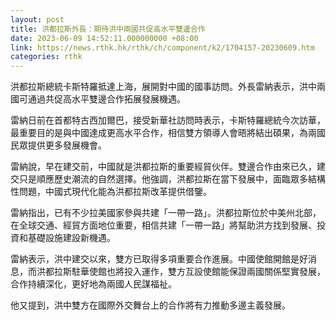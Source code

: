```yaml
---
layout: post
title: 洪都拉斯外長：期待洪中兩國共促高水平雙邊合作
date: 2023-06-09 14:52:11.000000000 +08:00
link: https://news.rthk.hk/rthk/ch/component/k2/1704157-20230609.htm
categories: rthk
---
```


洪都拉斯總統卡斯特羅抵達上海，展開對中國的國事訪問。外長雷納表示，洪中兩國可通過共促高水平雙邊合作拓展發展機遇。

雷納日前在首都特古西加爾巴，接受新華社訪問時表示，卡斯特羅總統今次訪華，最重要目的是與中國達成更高水平合作，相信雙方領導人會晤將結出碩果，為兩國民眾提供更多發展機會。

雷納說，早在建交前，中國就是洪都拉斯的重要經貿伙伴。雙邊合作由來已久，建交只是順應歷史潮流的自然選擇。他強調，洪都拉斯在當下發展中，面臨眾多結構性問題，中國式現代化能為洪都拉斯改革提供借鑒。

雷納指出，已有不少拉美國家參與共建「一帶一路」。洪都拉斯位於中美州北部，在全球交通、經貿方面地位重要，相信共建「一帶一路」將幫助洪方找到發展、投資和基礎設施建設新機遇。

雷納表示，洪中建交以來，雙方已取得多項重要合作進展。中國使館開館是好消息，而洪都拉斯駐華使館也將投入運作，雙方互設使館能保證兩國關係堅實發展，合作持續深化，更好地為兩國人民謀福祉。

他又提到，洪中雙方在國際外交舞台上的合作將有力推動多邊主義發展。　


　　
